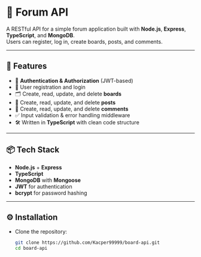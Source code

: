# 📝 Forum API

A RESTful API for a simple forum application built with **Node.js**, **Express**, **TypeScript**, and **MongoDB**.  
Users can register, log in, create boards, posts, and comments.  

---

## 🚀 Features
- 🔐 **Authentication & Authorization** (JWT-based)
- 👤 User registration and login
- 🗂️ Create, read, update, and delete **boards**
- 📄 Create, read, update, and delete **posts**
- 💬 Create, read, update, and delete **comments**
- ✅ Input validation & error handling middleware
- 🛠️ Written in **TypeScript** with clean code structure

---

## 📦 Tech Stack
- **Node.js** + **Express**
- **TypeScript**
- **MongoDB** with **Mongoose**
- **JWT** for authentication
- **bcrypt** for password hashing

---

## ⚙️ Installation

 - Clone the repository:
   ```bash
   git clone https://github.com/Kacper99999/board-api.git
   cd board-api